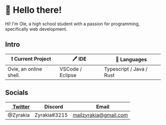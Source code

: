 # 👋 Hello there!

Hi! I'm Ole, a high school student with a passion for programming, specifically web development.

## Intro

| ❗ Current Project      | 🖊 IDE           | 💜 Languages |
| ---------------------- | ---------------- | -------------------------- |
| Ovie, an online shell. | VSCode / Eclipse | Typescript / Java / Rust   |

## Socials

| <a href="https://twitter.com/zyrakia"><img width="12px" src="https://cdn.iconscout.com/icon/free/png-64/twitter-87-432551.png"> Twitter</a> | <img width="12px" src="https://cdn.iconscout.com/icon/free/png-64/discord-1863643-1581238.png"> Discord | <img width="12px" src="https://cdn.iconscout.com/icon/free/png-64/gmail-30-722694.png"> Email |
| - | - | - |
| @Zyrakia | Zyrakia#3215 | mailzyrakia@gmail.com |
